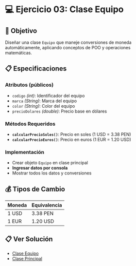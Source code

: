 # 💻 Ejercicio 03: Clase Equipo

## 🎯 Objetivo
Diseñar una clase `Equipo` que maneje conversiones de moneda automáticamente, aplicando conceptos de POO y operaciones matemáticas.

## 📋 Especificaciones

### Atributos (públicos)
- `codigo` *(int)*: Identificador del equipo
- `marca` *(String)*: Marca del equipo
- `color` *(String)*: Color del equipo
- `precioDolares` *(double)*: Precio base en dólares

### Métodos Requeridos
- **`calcularPrecioSoles()`**: Precio en soles (1 USD = 3.38 PEN)
- **`calcularPrecioEuros()`**: Precio en euros (1 EUR = 1.20 USD)

### Implementación
- Crear objeto `Equipo` en clase principal
- **Ingresar datos por consola**
- Mostrar todos los datos y conversiones

## 💰 Tipos de Cambio
| Moneda | Equivalencia |
|--------|--------------|
| 1 USD | 3.38 PEN |
| 1 EUR | 1.20 USD |

## 📋 Ver Solución
- [Clase Equipo](src/Equipo.java)
- [Clase Principal](src/Principal.java)

